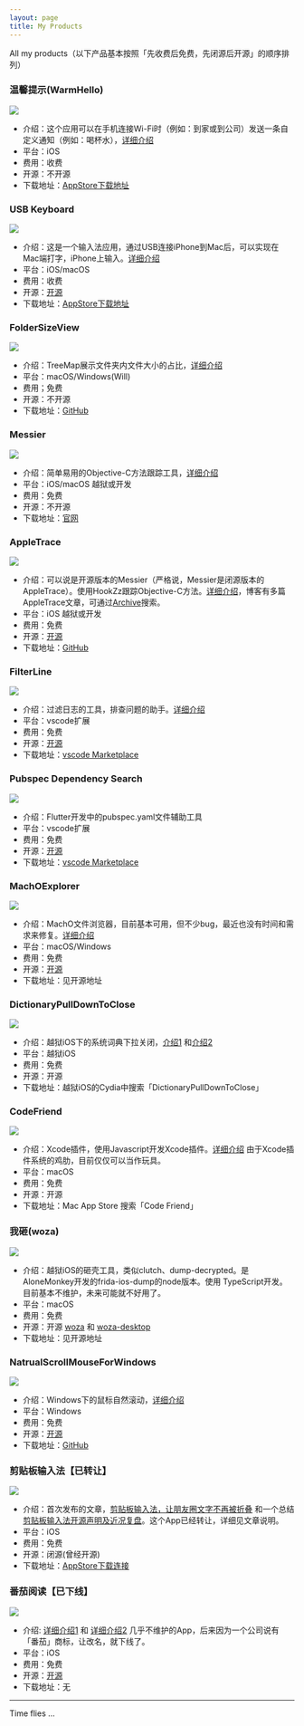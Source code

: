 ```yaml
---
layout: page
title: My Products
---
```


All my products（以下产品基本按照「先收费后免费，先闭源后开源」的顺序排列）

<!-- more -->

### 温馨提示(WarmHello)

![](/media/15624372435248.jpg)


- 介绍：这个应用可以在手机连接Wi-Fi时（例如：到家或到公司）发送一条自定义通知（例如：喝杯水），[详细介绍](https://warmhello.github.io/)
- 平台：iOS
- 费用：收费
- 开源：不开源
- 下载地址：[AppStore下载地址](https://itunes.apple.com/cn/app/id1467762785)

### USB Keyboard

![](/media/15624372586781.jpg)


- 介绍：这是一个输入法应用，通过USB连接iPhone到Mac后，可以实现在Mac端打字，iPhone上输入。[详细介绍](https://everettjf.github.io/2018/10/22/qvkeyboard-release)
- 平台：iOS/macOS
- 费用：收费
- 开源：[开源](https://github.com/everettjf/USBKeyboard)
- 下载地址：[AppStore下载地址](https://itunes.apple.com/cn/app/id1439106456)


### FolderSizeView

![](/media/15624372775559.jpg)


- 介绍：TreeMap展示文件夹内文件大小的占比，[详细介绍](https://everettjf.github.io/2019/07/07/foldersizeview/)
- 平台：macOS/Windows(Will)
- 费用；免费
- 开源：不开源
- 下载地址：[GitHub](https://github.com/foldersizeview/foldersizeview.github.io/releases)

### Messier

![](/media/15624373057487.jpg)


- 介绍：简单易用的Objective-C方法跟踪工具，[详细介绍](https://everettjf.github.io/2019/05/06/messier/)
- 平台：iOS/macOS 越狱或开发
- 费用：免费
- 开源：不开源
- 下载地址：[官网](https://messier.app/)


### AppleTrace

![](/media/15624373381294.jpg)


- 介绍：可以说是开源版本的Messier（严格说，Messier是闭源版本的AppleTrace）。使用HookZz跟踪Objective-C方法。[详细介绍](https://everettjf.github.io/2017/09/21/appletrace/)，博客有多篇AppleTrace文章，可通过[Archive](https://everettjf.github.io/archive/)搜索。
- 平台：iOS 越狱或开发
- 费用：免费
- 开源：[开源](https://github.com/everettjf/AppleTrace)
- 下载地址：[GitHub](https://everettjf.github.io/2017/09/21/appletrace/)


### FilterLine

![](/media/15624374074801.jpg)


- 介绍：过滤日志的工具，排查问题的助手。[详细介绍](https://everettjf.github.io/2018/07/03/vscode-extension-filter-line/)
- 平台：vscode扩展
- 费用：免费
- 开源：[开源](https://github.com/everettjf/vscode-filter-line)
- 下载地址：[vscode Marketplace](https://marketplace.visualstudio.com/items?itemName=everettjf.filter-line)


### Pubspec Dependency Search

![](/media/15624374238806.jpg)


- 介绍：Flutter开发中的pubspec.yaml文件辅助工具
- 平台：vscode扩展
- 费用：免费
- 开源：[开源](https://github.com/everettjf/vscode-pubspec-dependency-search)
- 下载地址：[vscode Marketplace](https://marketplace.visualstudio.com/items?itemName=everettjf.pubspec-dependency-search)


### MachOExplorer

![](/media/15624374424396.jpg)


- 介绍：MachO文件浏览器，目前基本可用，但不少bug，最近也没有时间和需求来修复。[详细介绍](https://everettjf.github.io/2017/11/03/machoexplorer-alpha/)
- 平台：macOS/Windows
- 费用：免费
- 开源：[开源](https://github.com/everettjf/MachOExplorer)
- 下载地址：见开源地址


### DictionaryPullDownToClose

![](/media/15624374656146.jpg)


- 介绍：越狱iOS下的系统词典下拉关闭，[介绍1](https://everettjf.github.io/2018/09/03/ibooks-dictionary-close-tweak) 和[介绍2](https://everettjf.github.io/2018/09/08/tweak-dictionary-pull-down-release-dismiss/)
- 平台：越狱iOS
- 费用：免费
- 开源：开源
- 下载地址：越狱iOS的Cydia中搜索「DictionaryPullDownToClose」

### CodeFriend

![](/media/15624374959340.jpg)

- 介绍：Xcode插件，使用Javascript开发Xcode插件。[详细介绍](https://everettjf.github.io/2018/11/13/codefriend-tutorial/) 由于Xcode插件系统的鸡肋，目前仅仅可以当作玩具。
- 平台：macOS
- 费用：免费
- 开源：开源
- 下载地址：Mac App Store 搜索「Code Friend」


### 我砸(woza)

![](/media/15624375512991.jpg)


- 介绍：越狱iOS的砸壳工具，类似clutch、dump-decrypted。是AloneMonkey开发的frida-ios-dump的node版本。使用 TypeScript开发。目前基本不维护，未来可能就不好用了。
- 平台：macOS
- 费用：免费
- 开源：开源 [woza](https://github.com/woza-lab/woza) 和 [woza-desktop](https://github.com/woza-lab/woza-desktop)
- 下载地址：见开源地址

### NatrualScrollMouseForWindows

![](/media/15624375796505.jpg)


- 介绍：Windows下的鼠标自然滚动，[详细介绍](https://everettjf.github.io/2014/11/07/windows-natural-scroll/)
- 平台：Windows
- 费用：免费
- 开源：[开源](https://github.com/everettjf/NaturalScrollMouseForWindows)
- 下载地址：[GitHub](https://github.com/everettjf/NaturalScrollMouseForWindows)


### 剪贴板输入法【已转让】

![](/media/15624376100979.jpg)


- 介绍：首次发布的文章，[剪贴板输入法，让朋友圈文字不再被折叠](https://everettjf.github.io/2019/05/20/paste-keyboard-release/) 和一个总结[剪贴板输入法开源声明及近况复盘](https://everettjf.github.io/2019/05/25/pastekeyboard-casestudy/)。这个App已经转让，详细见文章说明。
- 平台：iOS
- 费用：免费
- 开源：闭源(曾经开源)
- 下载地址：[AppStore下载连接](https://itunes.apple.com/cn/app/id1463618135)

### 番茄阅读【已下线】

![](/media/15624377009605.jpg)


- 介绍: [详细介绍1](https://everettjf.github.io/2016/05/13/how-to-write-a-simple-feed-reader/) 和 [详细介绍2](https://everettjf.github.io/2016/02/24/iosblog-cc-dev-memory/) 几乎不维护的App，后来因为一个公司说有「番茄」商标，让改名，就下线了。
- 平台：iOS
- 费用：免费
- 开源：[开源](https://github.com/everettjf/TomatoRead/)
- 下载地址：无



---

Time flies ...

